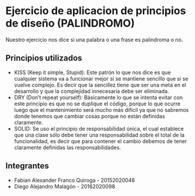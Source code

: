 
# Ejercicio de aplicacion de principios de diseño (PALINDROMO)

Nuestro ejercicio nos dice si una palabra o una frase es palindroma o no.

## Principios utilizados

- KISS (Keep it simple, Stupid): Este patrón lo que nos dice es que cualquier sistema va a funcionar mejor si se mantiene sencillo que si se vuelve complejo. Es decir que la sencillez tiene que ser una meta en el desarrollo y que la complejidad innecesaria debe ser eliminada.
- DRY (Don’t repeat yourself): Básicamente lo que se intenta evitar con este principio es que no se duplique el código, porque lo que ocurre luego que el mantenimiento será mucho más difícil ya que no sabremos donde tenemos que cambiar cosas porque no están definidas claramente.
- SOLID: Se uso el principio de responsabilidad única, el cual establece que una clase sólo debe tener una responsabilidad sobre el total de la funcionalidad, es decir que para contener el cambio debemos de tener claramente definidas las responsabilidades.

## Integrantes

- Fabian Alexander Franco Quiroga - 20152020048 
- Diego Alejandro Malagón - 20162020098
